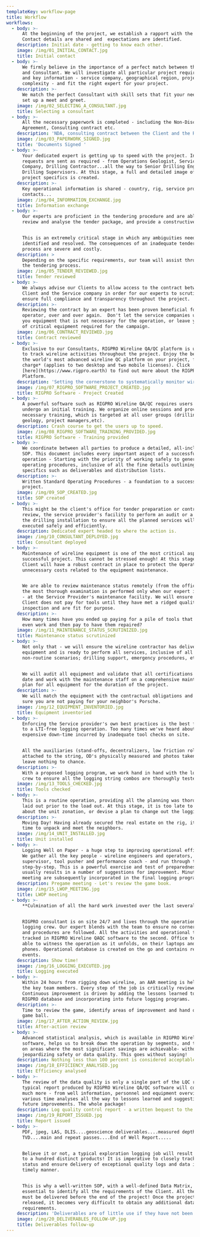 ```yaml
---
templateKey: workflow-page
title: Workflow
workflows:
  - body: >-
      At the beginning of the project, we establish a rapport with the Client.
      Contact details are shared and  expectations are identified.
    description: Initial date - getting to know each other.
    image: /img/01_INITIAL_CONTACT.jpg
    title: Initial contact
  - body: >-
      We firmly believe in the importance of a perfect match between the Client
      and Consultant. We will investigate all particular project requirements
      and key information - service company, geographical region, project
      complexity - and fit the right expert for your project.
    description: >-
      We match the perfect Consultant with skill sets that fit your needs and
      set up a meet and greet.
    image: /img/02_SELECTING_A_CONSULTANT.jpg
    title: Selecting a consultant
  - body: >-
      All the necessary paperwork is completed - including the Non-Disclosure
      Agreement, Consulting contract etc.
    description: 'NDA, consulting contract between the Client and the RIGPRO team.'
    image: /img/03_PAPERWORK_SIGNED.jpg
    title: 'Documents Signed '
  - body: >-
      Your dedicated expert is getting up to speed with the project. Information
      requests are sent as required - from Operations Geologist, Service
      Company, Drilling Contractor...all the way to Senior Drilling Engineer and
      Drilling Supervisors. At this stage, a full and detailed image of the
      project specifics is created.
    description: >-
      Key operational information is shared - country, rig, service provider,
      contacts...
    image: /img/04_INFORMATION_EXCHANGE.jpg
    title: Information exchange
  - body: >-
      Our experts are proficient in the tendering procedure and are able to
      review and analyse the tender package, and provide a constructive input.


      This is an extremely critical stage in which any ambiguities need to be
      identified and resolved. The consequences of an inadequate tendering
      process are severe and costly.
    description: >
      Depending on the specific requirements, our team will assist throughout
      the tendering process.
    image: /img/05_TENDER_REVIEWED.jpg
    title: Tender reviewed
  - body: >-
      We always advise our Clients to allow access to the contract between the
      Client and the Service company in order for our experts to scrutinize, to
      ensure full compliance and transparency throughout the project.
    description: >-
      Reviewing the contract by an expert has been proven beneficial for the
      operator, over and over again.  Don't let the service companies up-sell
      you equipment that is not necessary for the operation, or leave you short
      of critical equipment required for the campaign. 
    image: /img/06_CONTRACT_REVIEWED.jpg
    title: Contract reviewed
  - body: >-
      Exclusive to our Consultants, RIGPRO Wireline QA/QC platform is utilized
      to track wireline activities throughout the project. Enjoy the benefits of
      the world's most advanced wireline QC platform on your project, free of
      charge* (applies to two desktop and two mobile licenses). Click
      [here](https://www.rigpro.earth) to find out more about the RIGPRO QAQC
      Platform.
    description: 'Setting the cornerstone to systematically monitor wireline activities. '
    image: /img/07_RIGPRO_SOFTWARE_PROJECT_CREATED.jpg
    title: RIGPRO Software - Project Created
  - body: >-
      A powerful software such as RIGPRO Wireline QA/QC requires users to
      undergo an initial training. We organize online sessions and provide
      necessary training, which is targeted at all user groups (drilling,
      geology, project managers,etc).
    description: Crash course to get the users up to speed.
    image: /img/08_RIGPRO_SOFTWARE_TRAINING_PROVIDED.jpg
    title: RIGPRO Software - Training provided
  - body: >-
      We coordinate between all parties to produce a detailed, all-inclusive
      SOP. This document includes every important aspect of a successful
      operation - Starting with the priority of working safely to general
      operating procedures, inclusive of all the fine details outlining
      specifics such as deliverables and distribution lists.
    description: >-
      Written Standard Operating Procedures - a foundation to a successful
      project.
    image: /img/09_SOP_CREATED.jpg
    title: SOP created
  - body: >-
      This might be the client's office for tender preparation or contract
      review, the service provider's facility to perform an audit or a visit to
      the drilling installation to ensure all the planned services will be
      executed safely and efficiently.
    description: Dedicated expert headed to where the action is.
    image: /img/10_CONSULTANT_DEPLOYED.jpg
    title: Consultant deployed
  - body: >-
      Maintenance of wireline equipment is one of the most critical aspects of a
      successful project. This cannot be stressed enough! At this stage, our
      Client will have a robust contract in place to protect the Operator from
      unnecessary costs related to the equipment maintenance.


      We are able to review maintenance status remotely (from the office), but
      the most thorough examination is performed only when our expert is on site
      - at the Service Provider's maintenance facility. We will ensure that the
      Client does not pay for tools until they have met a ridged quality control
      inspection and are fit for purpose.
    description: >-
      How many times have you ended up paying for a pile of tools that didn't
      even work and then pay to have them repaired? 
    image: /img/11_MAINTENANCE_STATUS_SCRUTINIZED.jpg
    title: Maintenance status scrutinized
  - body: >-
      Not only that - we will ensure the wireline contractor has delivered the
      equipment and is ready to perform all services, inclusive of all
      non-routine scenarios; drilling support, emergency procedures, etc.


      We will audit all equipment and validate that all certifications are in
      date and work with the maintenance staff on a comprehensive maintenance
      plan for all equipment for the duration of the project.
    description: >-
      We will match the equipment with the contractual obligations and ensure
      sure you are not paying for your neighbor's Porsche.
    image: /img/12_EQUIPMENT_INVENTORIED.jpg
    title: Equipment inventoried
  - body: >-
      Enforcing the Service provider's own best practices is the best forerunner
      to a LTI-free logging operation. Too many times we've heard about the
      expensive down-time incurred by inadequate tool checks on site.


      All the auxiliaries (stand-offs, decentralizers, low friction rollers) are
      attached to the string, OD's physically measured and photos taken. We
      leave nothing to chance.
    description: >-
      With a proposed logging program, we work hand in hand with the logging
      crew to ensure all the logging string combos are thoroughly tested.
    image: /img/13_TOOLS_CHECKED.jpg
    title: Tools checked
  - body: >-
      This is a routine operation, providing all the planning was thoroughly
      laid out prior to the load out. At this stage, it is too late to think
      about the unit zonation, or devise a plan to change out the logging cable!
    description: >-
      Moving Day! Having already secured the real estate on the rig, it is now
      time to unpack and meet the neighbors. 
    image: /img/14_UNIT_INSTALLED.jpg
    title: Unit installed
  - body: >-
      Logging Well on Paper - a huge step to improving operational efficiency.
      We gather all the key people - wireline engineers and operators, drilling
      supervisor, tool pusher and performance coach - and run through the job,
      step-by-step. This is a powerful exercise and test of preparedness - and
      usually results in a number of suggestions for improvement. Minutes of the
      meeting are subsequently incorporated in the final logging program.
    description: Pregame meeting - Let's review the game book.
    image: /img/15_LWOP_MEETING.jpg
    title: LWOP meeting
  - body: >-
      **Culmination of all the hard work invested over the last several months**


      RIGPRO consultant is on site 24/7 and lives through the operation with the
      logging crew. Our expert blends with the team to ensure no corners are cut
      and procedures are followed. All the activities and operational times are
      tracked in RIGPRO Wireline QAQC software to the second. Office teams are
      able to witness the operation as it unfolds, on their laptops and mobile
      phones. Operational database is created on the go and contains real time
      events.
    description: Show time!
    image: /img/16_LOGGING_EXECUTED.jpg
    title: Logging executed
  - body: >-
      Within 24 hours from rigging down wireline, an AAR meeting is held with
      the key team members. Every step of the job is critically reviewed.
      Continuous improvement is driven by adding the lessons learned to the
      RIGPRO database and incorporating into future logging programs.
    description: >-
      Time to review the game, identify areas of improvement and hand out the
      game ball.
    image: /img/17_AFTER_ACTION_REVIEW.jpg
    title: After-action review
  - body: >-
      Advanced statistical analysis, which is available in RIGPRO Wireline QA/QC
      software, helps us to break down the operation by segments, and to focus
      on areas where the most significant savings are achievable- without
      jeopardizing safety or data quality. This goes without saying!
    description: Nothing less than 100 percent is considered acceptable!
    image: /img/18_EFFICIENCY_ANALYSED.jpg
    title: Efficiency analysed
  - body: >-
      The review of the data quality is only a single part of the LQC report. A
      typical report produced by RIGPRO Wireline QA/QC software will contain
      much more - from well information, personnel and equipment overview,
      various time analyses all the way to lessons learned and suggestions for
      future improvements. The whole package!
    description: Log quality control report - a written bequest to the logging operation.
    image: /img/19_REPORT_ISSUED.jpg
    title: Report issued
  - body: >-
      PDF, jpeg, LAS, DLIS....geoscience deliverables....measured depth and
      TVD....main and repeat passes....End of Well Report.....


      Believe it or not, a typical exploration logging job will result in close
      to a hundred distinct products! It is imperative to closely track the
      status and ensure delivery of exceptional quality logs and data in a
      timely manner. 


      This is why a well-written SOP, with a well-defined Data Matrix, is
      essential to identify all the requirements of the Client. All the data
      must be delivered before the end of the project! Once the project team is
      released, it becomes very difficult to obtain any additional data
      requirements.
    description: 'Deliverables are of little use if they have not been...well, delivered.'
    image: /img/20_DELIVERABLES_FOLLOW-UP.jpg
    title: Deliverables follow-up
---
```


